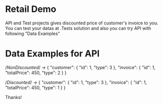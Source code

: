 # Retail Demo

API and Test projects gives discounted price of customer's invoice to you. You can test your datas at .Tests solution and also you can try API with following "Data Examples"

# Data Examples for API

/*NonDiscounted*/ ->
{
  "customer": {
    "id": 1,
    "type": 3
  },
  "invoice": {
    "id": 1,
    "totalPrice": 450,
    "type": 2
  }
}

/*Discounted*/ -> 
{
  "customer": {
    "id": 1,
    "type": 3
  },
  "invoice": {
    "id": 1,
    "totalPrice": 450,
    "type": 1
  }
}


Thanks!

